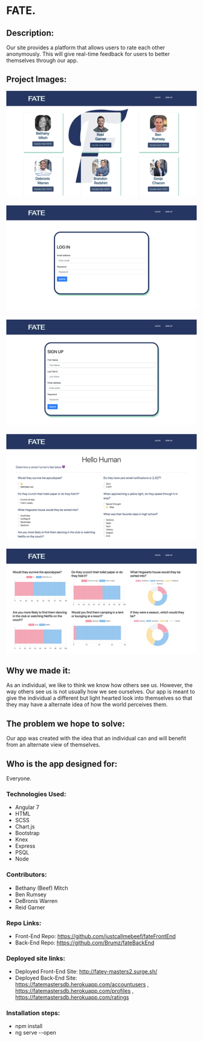 # FATE. 

## Description: 
Our site provides a platform that allows users to rate each other anonymously. This will give real-time feedback for users to better themselves through our app.

## Project Images: 

![Home](src/assets/Home.png)

###

![LogIn](src/assets/LogIn.png)

###

![SignUp](src/assets/SignUp.png)

###

![Questions](src/assets/Questions.png)

###

![Charts](src/assets/Charts.png)


## Why we made it:
As an individual, we like to think we know how others see us. However, the way others see us is not usually how we see ourselves. Our app is meant to give the individual a different but light hearted look into themselves so that they may have a alternate idea of how the world perceives them.   

## The problem we hope to solve:
Our app was created with the idea that an individual can and will benefit from an alternate view of themselves. 

## Who is the app designed for:
Everyone. 

### Technologies Used:
- Angular 7
- HTML
- SCSS
- Chart.js
- Bootstrap
- Knex
- Express
- PSQL
- Node

### Contributors:
- Bethany (Beef) Mitch
- Ben Rumsey
- DeBronis Warren
- Reid Garner

### Repo Links:
- Front-End Repo: https://github.com/justcallmebeef/fateFrontEnd
- Back-End Repo: https://github.com/Brumz/fateBackEnd

### Deployed site links:
- Deployed Front-End Site: http://fatey-masters2.surge.sh/
- Deployed Back-End Site: https://fatemastersdb.herokuapp.com/accountusers , https://fatemastersdb.herokuapp.com/profiles , https://fatemastersdb.herokuapp.com/ratings

### Installation steps:
- npm install 
- ng serve --open 

